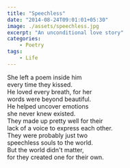 ```yaml
---
title: "Speechless"
date: "2014-08-24T09:01:01+05:30"
image: ./assets/speechless.jpg
excerpt: "An unconditional love story"
categories:
    - Poetry
tags:
    - Life
---
```


She left a poem inside him  
every time they kissed.  
He loved every breath, for her  
words were beyond beautiful.  
He helped uncover emotions  
she never knew existed.  
They made up pretty well for their  
lack of a voice to express each other.  
They were probably just two  
speechless souls to the world.  
But the world didn't matter,  
for they created one for their own.
